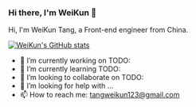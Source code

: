 ### Hi there, I'm WeiKun 👋

Hi, I'm WeiKun Tang, a Front-end engineer from China.

[![WeiKun's GitHub stats](https://github-readme-stats.vercel.app/api?username=tangweikun&show_icons=true&theme=vue)](https://github.com/anuraghazra/github-readme-stats)

- 🔭 I’m currently working on TODO:
- 🌱 I’m currently learning TODO:
- 👯 I’m looking to collaborate on TODO:
- 🤔 I’m looking for help with ...
- 📫 How to reach me: tangweikun123@gmail.com
